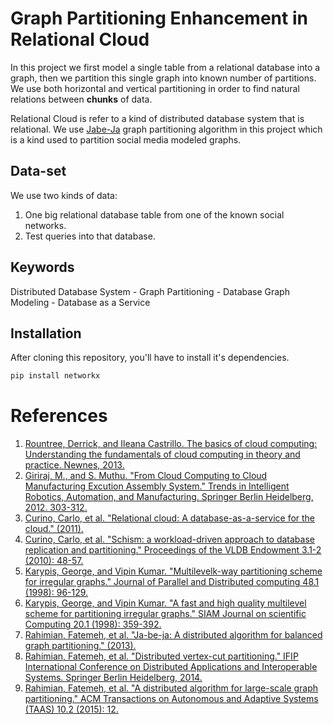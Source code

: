 # Graph Partitioning Enhancement in Relational Cloud
In this project we first model a single table from a relational database into a graph, then we partition this single graph into known number of partitions. We use both horizontal and vertical partitioning in order to find natural relations between __chunks__ of data.

Relational Cloud is refer to a kind of distributed database system that is relational. We use [Jabe-Ja](http://www.sics.se/~fatemeh/files/papers/jabeja.pdf) graph partitioning algorithm in this project which is a kind used to partition social media modeled graphs.

## Data-set
We use two kinds of data:

1. One big relational database table from one of the known social networks.
2. Test queries into that database.

## Keywords
Distributed Database System - Graph Partitioning - Database Graph Modeling - Database as a Service

## Installation
After cloning this repository, you'll have to install it's dependencies.

```bash
pip install networkx
```

# References
1. [Rountree, Derrick, and Ileana Castrillo. The basics of cloud computing: Understanding the fundamentals of cloud computing in theory and practice. Newnes, 2013.](https://books.google.com/books?hl=en&lr=&id=k7gwl2jgBBwC&oi=fnd&pg=PP1&dq=Rountree,+Derrick,+and+Ileana+Castrillo.+The+Basics+of+Cloud+Computing:+Understanding+the+Fundamentals+of+Cloud+Computing+in+Theory+and+Practice.+Newnes,+2013.&ots=Q9u_TTi0yH&sig=ph9Ew3k34JqzyN43CKe6ts93UVw)
2. [Giriraj, M., and S. Muthu. "From Cloud Computing to Cloud Manufacturing Excution Assembly System." Trends in Intelligent Robotics, Automation, and Manufacturing. Springer Berlin Heidelberg, 2012. 303-312.](http://link.springer.com/chapter/10.1007/978-3-642-35197-6_34)
3. [Curino, Carlo, et al. "Relational cloud: A database-as-a-service for the cloud." (2011).](http://dspace.mit.edu/handle/1721.1/62241)
4. [Curino, Carlo, et al. "Schism: a workload-driven approach to database replication and partitioning." Proceedings of the VLDB Endowment 3.1-2 (2010): 48-57.](http://dl.acm.org/citation.cfm?id=1920853)
5. [Karypis, George, and Vipin Kumar. "Multilevelk-way partitioning scheme for irregular graphs." Journal of Parallel and Distributed computing 48.1 (1998): 96-129.](http://www.sciencedirect.com/science/article/pii/S0743731597914040)
6. [Karypis, George, and Vipin Kumar. "A fast and high quality multilevel scheme for partitioning irregular graphs." SIAM Journal on scientific Computing 20.1 (1998): 359-392.](http://epubs.siam.org/doi/abs/10.1137/S1064827595287997)
7. [Rahimian, Fatemeh, et al. "Ja-be-ja: A distributed algorithm for balanced graph partitioning." (2013).](http://soda.swedish-ict.se/5473/)
8. [Rahimian, Fatemeh, et al. "Distributed vertex-cut partitioning." IFIP International Conference on Distributed Applications and Interoperable Systems. Springer Berlin Heidelberg, 2014.](http://link.springer.com/chapter/10.1007/978-3-662-43352-2_15)
9. [Rahimian, Fatemeh, et al. "A distributed algorithm for large-scale graph partitioning." ACM Transactions on Autonomous and Adaptive Systems (TAAS) 10.2 (2015): 12.](http://dl.acm.org/citation.cfm?id=2714568)

